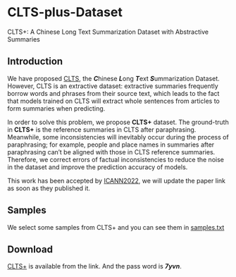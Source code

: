 # CLTS-plus-Dataset
CLTS+: A Chinese Long Text Summarization Dataset with Abstractive Summaries

## Introduction
We have proposed [CLTS](https://github.com/lxj5957/CLTS-Dataset), the ***C***hinese ***L***ong ***T***ext ***S***ummarization Dataset. However, CLTS is an extractive dataset: extractive summaries frequently borrow words and phrases from their source text, which leads to the fact that models trained on CLTS will extract whole sentences from articles to form summaries when predicting. 

In order to solve this problem, we propose **CLTS+** dataset. The ground-truth in **CLTS+** is the reference summaries in CLTS after paraphrasing. Meanwhile, some inconsistencies will inevitably occur during the process of paraphrasing; for example, people and place names in summaries after paraphrasing can’t be aligned with those in CLTS reference summaries. Therefore, we correct errors of factual inconsistencies to reduce the noise in the dataset and improve the prediction accuracy of models.

This work has been accepted by [ICANN2022](https://e-nns.org/icann2022/), we will update the paper link as soon as they published it.

## Samples
We select some samples from CLTS+ and you can see them in [samples.txt](https://github.com/lxj5957/CLTS-plus-Dataset/blob/main/samples.txt)

## Download
[CLTS+](https://pan.baidu.com/s/1FHCaYaVULWSj7dNqC14s1A) is available from the link. And the pass word is ***7yvn***.
